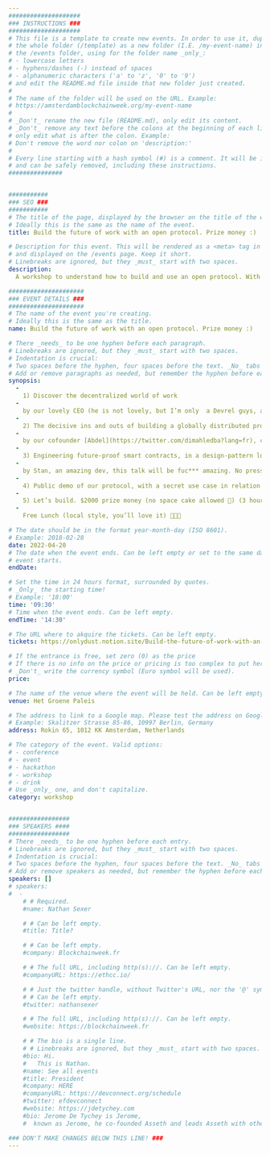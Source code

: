 ```yaml
---
####################
### INSTRUCTIONS ###
####################
# This file is a template to create new events. In order to use it, duplicate
# the whole folder (/template) as a new folder (I.E. /my-event-name) inside of
# the /events folder, using for the folder name _only_:
# - lowercase letters
# - hyphens/dashes (-) instead of spaces
# - alphanumeric characters ('a' to 'z', '0' to '9')
# and edit the README.md file inside that new folder just created.
#
# The name of the folder will be used on the URL. Example:
# https://amsterdamblockchainweek.org/my-event-name
#
# _Don't_ rename the new file (README.md), only edit its content.
# _Don't_ remove any text before the colons at the beginning of each line,
# only edit what is after the colon. Example:
# Don't remove the word nor colon on 'description:'
#
# Every line starting with a hash symbol (#) is a comment. It will be ignored
# and can be safely removed, including these instructions.
###############


###########
### SEO ###
###########
# The title of the page, displayed by the browser on the title of the window.
# Ideally this is the same as the name of the event.
title: Build the future of work with an open protocol. Prize money :)

# Description for this event. This will be rendered as a <meta> tag in the HTML,
# and displayed on the /events page. Keep it short.
# Linebreaks are ignored, but they _must_ start with two spaces.
description:
  A workshop to understand how to build and use an open protocol. With Abdel, former Ethereum Core Developer, co-author of EIP 1559.

#####################
### EVENT DETAILS ###
#####################
# The name of the event you're creating.
# Ideally this is the same as the title.
name: Build the future of work with an open protocol. Prize money :)

# There _needs_ to be one hyphen before each paragraph.
# Linebreaks are ignored, but they _must_ start with two spaces.
# Indentation is crucial:
# Two spaces before the hyphen, four spaces before the text. _No_ tabs allowed.
# Add or remove paragraphs as needed, but remember the hyphen before each entry.
synopsis:
  -
    1) Discover the decentralized world of work
  -
    by our lovely CEO (he is not lovely, but I’m only  a Devrel guys, and if I’m nice with him, I will get more tokens (5min)
  -
    2) The decisive ins and outs of building a globally distributed protocol
  -
    by our cofounder [Abdel](https://twitter.com/dimahledba?lang=fr), co-author EIP 1559, you should like it ;)  (10 min)
  -
    3) Engineering future-proof smart contracts, in a design-pattern loving team
  -
    by Stan, an amazing dev, this talk will be fuc*** amazing. No pressure Stan (15 min)
  -
    4) Public demo of our protocol, with a secret use case in relation with the Ethereum foundation 👀 (10 min)
  -
    5) Let’s build. $2000 prize money (no space cake allowed 🍄) (3 hours, with 4 techs to help you ;)
  -
    Free Lunch (local style, you’ll love it) 🥗🍗🍳

# The date should be in the format year-month-day (ISO 8601).
# Example: 2018-02-28
date: 2022-04-20
# The date when the event ends. Can be left empty or set to the same day the
# event starts.
endDate:

# Set the time in 24 hours format, surrounded by quotes.
# _Only_ the starting time!
# Example: '18:00'
time: '09:30'
# Time when the event ends. Can be left empty.
endTime: '14:30'

# The URL where to akquire the tickets. Can be left empty.
tickets: https://onlydust.notion.site/Build-the-future-of-work-with-an-open-protocol-Prize-money-to-win-00d1389f74074130a323c161331e11ae

# If the entrance is free, set zero (0) as the price
# If there is no info on the price or pricing is too complex to put here, leave it empty.
# _Don't_ write the currency symbol (Euro symbol will be used).
price:

# The name of the venue where the event will be held. Can be left empty.
venue: Het Groene Paleis

# The address to link to a Google map. Please test the address on Google Maps.
# Example: Skalitzer Strasse 85-86, 10997 Berlin, Germany
address: Rokin 65, 1012 KK Amsterdam, Netherlands

# The category of the event. Valid options:
# - conference
# - event
# - hackathon
# - workshop
# - drink
# Use _only_ one, and don't capitalize.
category: workshop


#################
### SPEAKERS ####
#################
# There _needs_ to be one hyphen before each entry.
# Linebreaks are ignored, but they _must_ start with two spaces.
# Indentation is crucial:
# Two spaces before the hyphen, four spaces before the text. _No_ tabs allowed.
# Add or remove speakers as needed, but remember the hyphen before each entry.
speakers: []
# speakers:
#  -
    # # Required.
    #name: Nathan Sexer

    # # Can be left empty.
    #title: Title?

    # # Can be left empty.
    #company: Blockchainweek.fr

    # # The full URL, including http(s)://. Can be left empty.
    #companyURL: https://ethcc.io/

    # # Just the twitter handle, without Twitter's URL, nor the '@' symbol.
    # # Can be left empty.
    #twitter: nathansexer

    # # The full URL, including http(s)://. Can be left empty.
    #website: https://blockchainweek.fr

    # # The bio is a single line.
    # # Linebreaks are ignored, but they _must_ start with two spaces.
    #bio: Hi.
    #   This is Nathan.
    #name: See all events
    #title: President
    #company: HERE
    #companyURL: https://devconnect.org/schedule
    #twitter: efdevconnect
    #website: https://jdetychey.com
    #bio: Jerome De Tychey is Jerome,
    #  known as Jerome, he co-founded Asseth and leads Asseth with other asseths.

### DON'T MAKE CHANGES BELOW THIS LINE! ###
---
```

<!-- ### DON'T MAKE CHANGES BELOW THIS LINE! ### -->

<Event-Content/>
